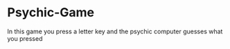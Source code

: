 # Psychic-Game

In this game you press a letter key and the psychic computer guesses what you pressed
